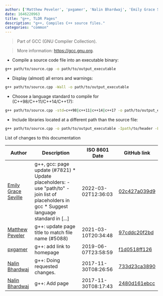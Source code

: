 ```yaml
---
author: ['Matthew Peveler', 'pxgamer', 'Nalin Bhardwaj', 'Emily Grace Seville']
date: 1646220963
title: "g++, TLDR Pages"
description: "g++, Compiles C++ source files."
categories: "common"
---
```

> Part of GCC (GNU Compiler Collection).

> More information: <https://gcc.gnu.org>.

- Compile a source code file into an executable binary:

```bash
g++ path/to/source.cpp -o path/to/output_executable
```

- Display (almost) all errors and warnings:

```bash
g++ path/to/source.cpp -Wall -o path/to/output_executable
```

- Choose a language standard to compile for (C++98/C++11/C++14/C++17):

```bash
g++ path/to/source.cpp -std=c++98|c++11|c++14|c++17 -o path/to/output_executable
```

- Include libraries located at a different path than the source file:

```bash
g++ path/to/source.cpp -o path/to/output_executable -Ipath/to/header -Lpath/to/library -llibrary_name
```
List of changes to this documentation


Author | Description | ISO 8601 Date | GitHub link
------|-----|-----|-----
[Emily Grace Seville](mailto:emilyseville7cf@gmail.com) | g++, gcc: page update (#7821) * Update placeholders: - use "path/to" - join list of placeholders in gcc * Suggest language standard in [...] | 2022-03-02T12:36:03 | [02c427a039d9](https://github.com/tldr-pages/tldr/commit/02c427a039d9940a0bad40b5f97fad6fa5ff7e84)
[Matthew Peveler](mailto:matt.peveler@gmail.com) | g++: update page title to match file name (#5088) | 2021-03-10T20:34:48 | [97cddc20f2bd](https://github.com/tldr-pages/tldr/commit/97cddc20f2bd3714e8285c607bebc59fd50a10b0)
[pxgamer](mailto:owzie123@gmail.com) | g++: add link to homepage | 2019-06-07T23:58:59 | [f1d0518ff126](https://github.com/tldr-pages/tldr/commit/f1d0518ff12677ae6d37a128c68479eeddc85c23)
[Nalin Bhardwaj](mailto:maverick.nalin@gmail.com) | g++: Doing requested changes. | 2017-11-30T08:26:56 | [733d23ca3890](https://github.com/tldr-pages/tldr/commit/733d23ca389000fb9ca4233f88384cbca209ba22)
[Nalin Bhardwaj](mailto:nalinbhardwaj@users.noreply.github.com) | g++: Add page | 2017-11-30T08:17:43 | [2480d161ebcc](https://github.com/tldr-pages/tldr/commit/2480d161ebcc176ec812c5eb0a8c21da2f973060)

